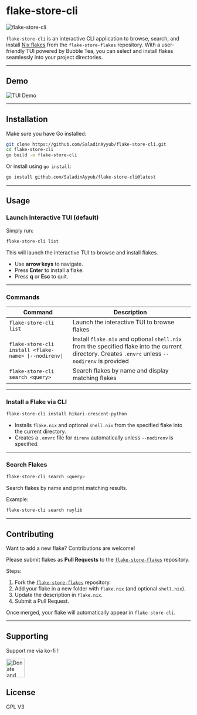 # flake-store-cli

![flake-store-cli](https://img.shields.io/badge/status-beta-yellow)

`flake-store-cli` is an interactive CLI application to browse, search, and install [Nix flakes](https://nixos.wiki/wiki/Flakes) from the `flake-store-flakes` repository. With a user-friendly TUI powered by Bubble Tea, you can select and install flakes seamlessly into your project directories.

---

## Demo

![TUI Demo](https://github.com/user-attachments/assets/ea12a309-80e0-4fbe-a3fe-1c9385e1bea9)

---

## Installation

Make sure you have Go installed:

```bash
git clone https://github.com/SaladinAyyub/flake-store-cli.git
cd flake-store-cli
go build -o flake-store-cli
```

Or install using `go install`:

```bash
go install github.com/SaladinAyyub/flake-store-cli@latest
```

---

## Usage

### Launch Interactive TUI (default)

Simply run:

```bash
flake-store-cli list
```

This will launch the interactive TUI to browse and install flakes.  

- Use **arrow keys** to navigate.  
- Press **Enter** to install a flake.  
- Press **q** or **Esc** to quit.

---

### Commands

| Command | Description |
|---------|-------------|
| `flake-store-cli list` | Launch the interactive TUI to browse flakes |
| `flake-store-cli install <flake-name> [--nodirenv]` | Install `flake.nix` and optional `shell.nix` from the specified flake into the current directory. Creates `.envrc` unless `--nodirenv` is provided |
| `flake-store-cli search <query>` | Search flakes by name and display matching flakes |

---

### Install a Flake via CLI

```bash
flake-store-cli install hikari-crescent-python
```

- Installs `flake.nix` and optional `shell.nix` from the specified flake into the current directory.
- Creates a `.envrc` file for `direnv` automatically unless `--nodirenv` is specified.

---

### Search Flakes

```bash
flake-store-cli search <query>
```

Search flakes by name and print matching results.

Example:

```bash
flake-store-cli search raylib
```

---

## Contributing

Want to add a new flake? Contributions are welcome!  

Please submit flakes as **Pull Requests** to the [`flake-store-flakes`](https://github.com/SaladinAyyub/flake-store-flakes) repository.  

Steps:

1. Fork the [`flake-store-flakes`](https://github.com/SaladinAyyub/flake-store-flakes) repository.  
2. Add your flake in a new folder with `flake.nix` (and optional `shell.nix`).  
3. Update the description in `flake.nix`.  
4. Submit a Pull Request.  

Once merged, your flake will automatically appear in `flake-store-cli`.

---

## Supporting

Support me via ko-fi !

<a href='https://ko-fi.com/G2G8TLR6I' target='_blank'><img height='50' style='border:0px;height:50px;' src='https://storage.ko-fi.com/cdn/brandasset/kofi_s_tag_white.png?' border='0' alt='Donate and Support' /></a>

## License

GPL V3
